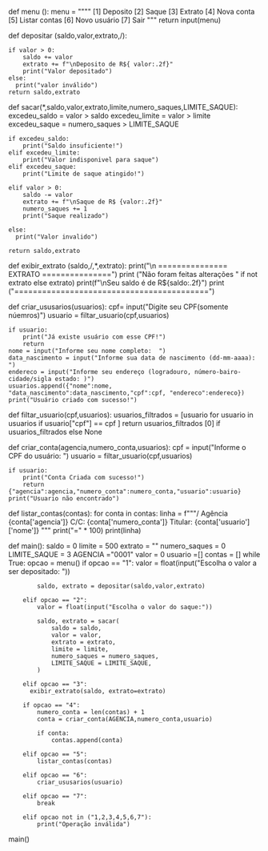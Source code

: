 def menu ():
    menu = """"
[1] Deposito
[2] Saque
[3] Extrato
[4] Nova conta
[5] Listar contas
[6] Novo usuário
[7] Sair
"""
    return input(menu)

def depositar (saldo,valor,extrato,/):

    if valor > 0:
        saldo += valor
        extrato += f"\nDeposito de R${ valor:.2f}"
        print("Valor depositado")
    else:
      print("valor inválido")
    return saldo,extrato

def sacar(*,saldo,valor,extrato,limite,numero_saques,LIMITE_SAQUE):
    excedeu_saldo = valor > saldo
    excedeu_limite = valor > limite
    excedeu_saque = numero_saques > LIMITE_SAQUE

    if excedeu_saldo:
        print("Saldo insuficiente!")
    elif excedeu_limite:
        print("Valor indisponivel para saque")
    elif excedeu_saque:
        print("Limite de saque atingido!")

    elif valor > 0:
        saldo -= valor
        extrato += f"\nSaque de R$ {valor:.2f}"
        numero_saques += 1
        print("Saque realizado")

    else:
      print("Valor invalido")

    return saldo,extrato

def exibir_extrato (saldo,/,*,extrato):
    print("\n =============== EXTRATO ===============")
    print ("Não foram feitas alterações " if not extrato else extrato)
    print(f"\nSeu saldo é de R${saldo:.2f}")
    print ("==========================================")

def criar_ususarios(usuarios):
    cpf= input("Digite seu CPF(somente núemros)")
    usuario = filtar_usuario(cpf,usuarios)

    if usuario:
        print("Já existe usuário com esse CPF!")
        return
    nome = input("Informe seu nome completo:  ")
    data_nascimento = input("Informe sua data de nascimento (dd-mm-aaaa): ")
    endereco = input("Informe seu endereço (logradouro, número-bairo-cidade/sigla estado: )")
    usuarios.append({"nome":nome, "data_nascimento":data_nascimento,"cpf":cpf, "endereco":endereco})
    print("Usuário criado com sucesso!")

def filtar_usuario(cpf,usuarios):
    usuarios_filtrados = [usuario for usuario in usuarios if usuario["cpf"] == cpf ]
    return usuarios_filtrados [0] if usuarios_filtrados else None

def criar_conta(agencia,numero_conta,usuarios):
    cpf = input("Informe o CPF do usuário: ")
    usuario = filtar_usuario(cpf,usuarios)

    if usuario:
        print("Conta Criada com sucesso!")
        return {"agencia":agencia,"numero_conta":numero_conta,"usuario":usuario}
    print("Usuario não encontrado")

def listar_contas(contas):
    for conta in contas:
        linha = f"""/ Agência {conta['agencia']}
           C/C:  {conta['numero_conta']}
            Titular: {conta['usuario']['nome']}
        """
        print("=" * 100)
        print(linha)

def main():
    saldo = 0
    limite = 500
    extrato = ""
    numero_saques = 0
    LIMITE_SAQUE = 3
    AGENCIA ="0001"
    valor = 0
    usuario =[]
    contas = []
    while True:
        opcao = menu()
        if opcao == "1":
            valor = float(input("Escolha o valor a ser depositado: "))

            saldo, extrato = depositar(saldo,valor,extrato)

        elif opcao == "2":
            valor = float(input("Escolha o valor do saque:"))

            saldo, extrato = sacar(
                saldo = saldo,
                valor = valor,
                extrato = extrato,
                limite = limite,
                numero_saques = numero_saques,
                LIMITE_SAQUE = LIMITE_SAQUE,
            )

        elif opcao == "3":
          exibir_extrato(saldo, extrato=extrato)

        if opcao == "4":
            numero_conta = len(contas) + 1
            conta = criar_conta(AGENCIA,numero_conta,usuario)

            if conta:
                contas.append(conta)

        elif opcao == "5":
            listar_contas(contas)

        elif opcao == "6":
            criar_ususarios(usuario)

        elif opcao == "7":
            break

        elif opcao not in ("1,2,3,4,5,6,7"):
            print("Operação inválida")

main()
